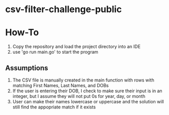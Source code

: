 # csv-filter-challenge-public
# How-To
1. Copy the repository and load the project directory into an IDE
2. use 'go run main.go' to start the program

## Assumptions
1. The CSV file is manually created in the main function with rows with matching First Names, Last Names, and DOBs 
2. If the user is entering their DOB, I check to make sure their input is in an integer, but I assume they will not put 0s for year, day, or month
3. User can make their names lowercase or uppercase and the solution will still find the appopriate match if it exists